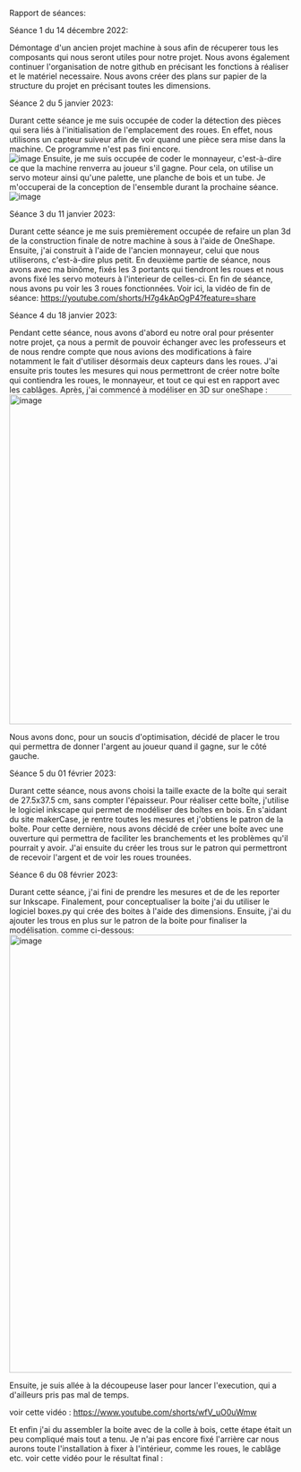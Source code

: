 
Rapport de séances: 

Séance 1 du 14 décembre 2022:

Démontage d'un ancien projet machine à sous afin de récuperer tous les composants qui nous seront utiles pour notre projet. 
Nous avons également continuer l'organisation de notre github en précisant les fonctions à réaliser et le matériel necessaire. Nous avons créer des plans sur papier de la structure du projet en précisant toutes les dimensions.

Séance 2 du 5 janvier 2023:

Durant cette séance je me suis occupée de coder la détection des pièces qui sera liés à l'initialisation de l'emplacement des roues. En effet, nous utilisons un capteur suiveur afin de voir quand une pièce sera mise dans la machine. Ce programme n'est pas fini encore.  
![image](https://user-images.githubusercontent.com/119940151/210733081-653ce2d0-0860-4e07-a8a5-549cdd98e0e9.png)
Ensuite, je me suis occupée de coder le monnayeur, c'est-à-dire ce que la machine renverra au joueur s'il gagne. Pour cela, on utilise un servo moteur ainsi qu'une palette, une planche de bois et un tube. Je m'occuperai de la conception de l'ensemble durant la prochaine séance. 
![image](https://user-images.githubusercontent.com/119940151/210733393-47536a42-9bb6-49e2-bb9b-f188b1c79bb8.png)



Séance 3 du 11 janvier 2023: 

Durant cette séance je me suis premièrement occupée de refaire un plan 3d de la construction finale de notre machine à sous à l'aide de OneShape. Ensuite, j'ai construit à l'aide de l'ancien monnayeur, celui que nous utiliserons, c'est-à-dire plus petit. 
En deuxième partie de séance, nous avons avec ma binôme, fixés les 3 portants qui tiendront les roues et nous avons fixé les servo moteurs à l'interieur de celles-ci. 
En fin de séance, nous avons pu voir les 3 roues fonctionnées. 
Voir ici, la vidéo de fin de séance: https://youtube.com/shorts/H7g4kApOgP4?feature=share

Séance 4 du 18 janvier 2023: 

Pendant cette séance, nous avons d'abord eu notre oral pour présenter notre projet, ça nous a permit de pouvoir échanger avec les professeurs et de nous rendre compte que nous avions des modifications à faire notamment le fait d'utiliser désormais deux capteurs dans les roues. J'ai ensuite pris toutes les mesures qui nous permettront de créer notre boîte qui contiendra les roues, le monnayeur, et tout ce qui est en rapport avec les cablâges. Après, j'ai commencé à modéliser en 3D sur oneShape : <img width="589" alt="image" src="https://user-images.githubusercontent.com/119940151/213480298-aa8ffc69-97d7-470b-b58a-6937aead90fe.png">

Nous avons donc, pour un soucis d'optimisation, décidé de placer le trou qui permettra de donner l'argent au joueur quand il gagne, sur le côté gauche. 

Séance 5 du 01 février 2023: 

Durant cette séance, nous avons choisi la taille exacte de la boîte qui serait de 27.5x37.5 cm, sans compter l'épaisseur. Pour réaliser cette boîte, j'utilise le logiciel inkscape qui permet de modéliser des boîtes en bois. En s'aidant du site makerCase, je rentre toutes les mesures et j'obtiens le patron de la boîte. Pour cette dernière, nous avons décidé de créer une boîte avec une ouverture qui permettra de faciliter les branchements et les problèmes qu'il pourrait y avoir. J'ai ensuite du créer les trous sur le patron qui permettront de recevoir l'argent et de voir les roues trounées. 

Séance 6 du 08 février 2023: 

Durant cette séance, j'ai fini de prendre les mesures et de de les reporter sur Inkscape. Finalement, pour conceptualiser la boite j'ai du utiliser le logiciel boxes.py qui crée des boites à l'aide des dimensions. Ensuite, j'ai du ajouter les trous en plus sur le patron de la boite pour finaliser la modélisation. 
comme ci-dessous: 
<img width="782" alt="image" src="https://user-images.githubusercontent.com/119940151/217517410-8d152d4c-428b-4a27-9657-f3365d76faac.png">

Ensuite, je suis allée à la découpeuse laser pour lancer l'execution, qui a d'ailleurs pris pas mal de temps. 

voir cette vidéo : https://www.youtube.com/shorts/wfV_uO0uWmw

Et enfin j'ai du assembler la boite avec de la colle à bois, cette étape était un peu compliqué mais tout a tenu. Je n'ai pas encore fixé l'arrière car nous aurons toute l'installation à fixer à l'intérieur, comme les roues, le cablâge etc. 
voir cette vidéo pour le résultat final : 



